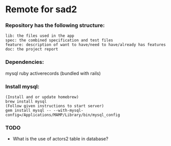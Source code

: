 # Remote for sad2

### Repository has the following structure:

    lib: the files used in the app
    spec: the combined specification and test files
    feature: description of want to have/need to have/already has features
    doc: the project report

### Dependencies:

mysql
ruby
activerecords (bundled with rails)

### Install mysql:

    (Install and or update homebrew)
    brew install mysql
    (Follow given instructions to start server)
    gem install mysql -- --with-mysql-config=/Applications/MAMP/Library/bin/mysql_config

### TODO

- What is the use of actors2 table in database?
